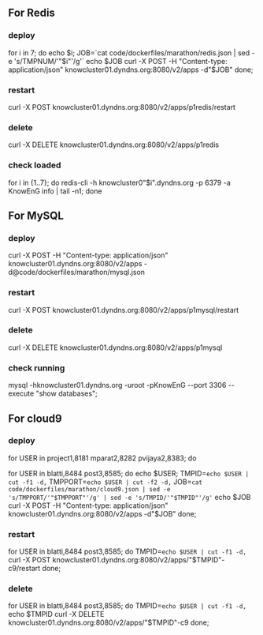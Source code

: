 ## For Redis
### deploy
for i in 7; do
    echo $i;
    JOB=`cat code/dockerfiles/marathon/redis.json | sed -e 's/TMPNUM/'"$i"'/g'`
    echo $JOB
    curl -X POST -H "Content-type: application/json" knowcluster01.dyndns.org:8080/v2/apps -d"$JOB"
done;

### restart
curl -X POST knowcluster01.dyndns.org:8080/v2/apps/p1redis/restart

### delete
curl -X DELETE knowcluster01.dyndns.org:8080/v2/apps/p1redis

### check loaded
for i in {1..7}; do
    redis-cli -h knowcluster0"$i".dyndns.org -p 6379 -a KnowEnG info | tail -n1;
done

## For MySQL

### deploy
curl -X POST -H "Content-type: application/json" knowcluster01.dyndns.org:8080/v2/apps -d@code/dockerfiles/marathon/mysql.json

### restart
curl -X POST knowcluster01.dyndns.org:8080/v2/apps/p1mysql/restart

### delete
curl -X DELETE knowcluster01.dyndns.org:8080/v2/apps/p1mysql

### check running
mysql -hknowcluster01.dyndns.org -uroot -pKnowEnG --port 3306 --execute "show databases";

## For cloud9
### deploy
for USER in project1,8181 mparat2,8282 pvijaya2,8383; do

for USER in blatti,8484 post3,8585; do
    echo $USER;
    TMPID=`echo $USER | cut -f1 -d,`
    TMPPORT=`echo $USER | cut -f2 -d,`
    JOB=`cat code/dockerfiles/marathon/cloud9.json | sed -e 's/TMPPORT/'"$TMPPORT"'/g' | sed -e 's/TMPID/'"$TMPID"'/g'`
    echo $JOB
    curl -X POST -H "Content-type: application/json" knowcluster01.dyndns.org:8080/v2/apps -d"$JOB"
done;

### restart
for USER in blatti,8484 post3,8585; do
    TMPID=`echo $USER | cut -f1 -d,`
    curl -X POST knowcluster01.dyndns.org:8080/v2/apps/"$TMPID"-c9/restart
done;

### delete
for USER in blatti,8484 post3,8585; do
    TMPID=`echo $USER | cut -f1 -d,`
    echo $TMPID
    curl -X DELETE knowcluster01.dyndns.org:8080/v2/apps/"$TMPID"-c9
done;
